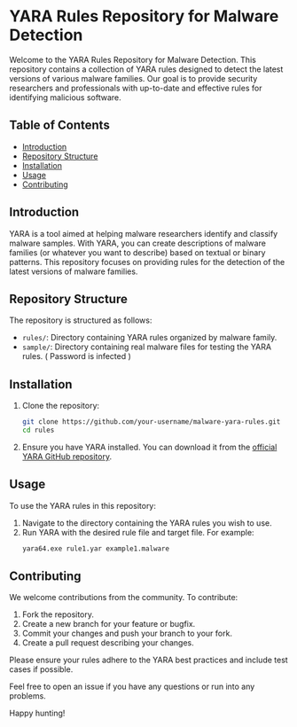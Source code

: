 # YARA Rules Repository for Malware Detection

Welcome to the YARA Rules Repository for Malware Detection. This repository contains a collection of YARA rules designed to detect the latest versions of various malware families. Our goal is to provide security researchers and professionals with up-to-date and effective rules for identifying malicious software.

## Table of Contents

- [Introduction](#introduction)
- [Repository Structure](#repository-structure)
- [Installation](#installation)
- [Usage](#usage)
- [Contributing](#contributing)

## Introduction

YARA is a tool aimed at helping malware researchers identify and classify malware samples. With YARA, you can create descriptions of malware families (or whatever you want to describe) based on textual or binary patterns. This repository focuses on providing rules for the detection of the latest versions of malware families.

## Repository Structure

The repository is structured as follows:

- `rules/`: Directory containing YARA rules organized by malware family.
- `sample/`: Directory containing real malware files for testing the YARA rules. ( Password is infected )

## Installation

1. Clone the repository:
    ```bash
    git clone https://github.com/your-username/malware-yara-rules.git
    cd rules
    ```

2. Ensure you have YARA installed. You can download it from the [official YARA GitHub repository](https://github.com/VirusTotal/yara).

## Usage

To use the YARA rules in this repository:

1. Navigate to the directory containing the YARA rules you wish to use.
2. Run YARA with the desired rule file and target file. For example:
    ```bash
    yara64.exe rule1.yar example1.malware
    ```

## Contributing

We welcome contributions from the community. To contribute:

1. Fork the repository.
2. Create a new branch for your feature or bugfix.
3. Commit your changes and push your branch to your fork.
4. Create a pull request describing your changes.

Please ensure your rules adhere to the YARA best practices and include test cases if possible.

Feel free to open an issue if you have any questions or run into any problems.

Happy hunting!

